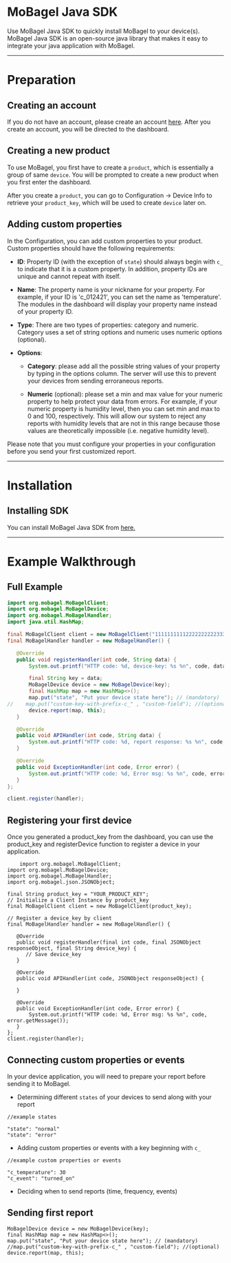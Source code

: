 # MoBagel Java SDK   
Use MoBagel Java SDK to quickly install MoBagel to your device(s). MoBagel Java SDK is an open-source java library that makes it easy to integrate your java application with MoBagel. 


---
# Preparation

## Creating an account
If you do not have an account, please create an account [here](https://app.mobagel.com/signup). After you create an account, you will be directed to the dashboard.

## Creating a new product  
To use MoBagel, you first have to create a `product`, which is essentially a group of same `device`. You will be prompted to create a new product when you first enter the dashboard.

After you create a `product`, you can go to Configuration -> Device Info to retrieve your `product_key`, which will be used to create `device` later on.

## Adding custom properties

In the Configuration, you can add custom properties to your product. Custom properties should have the following requirements:

* **ID**: Property ID (with the exception of `state`) should always begin with `c_` to indicate that it is a custom property. In addition, property IDs are unique and cannot repeat with itself.

* **Name**: The property name is your nickname for your property. For example, if your ID is 'c_012421', you can set the name as 'temperature'. The modules in the dashboard will display your property name instead of your property ID.

* **Type**: There are two types of properties: category and numeric. Category uses a set of string options and numeric uses numeric options (optional).

* **Options**:
    - **Category**: please add all the possible string values of your property by typing in the options column. The server will use this to prevent your devices from sending erroraneous reports.
    
    - **Numeric** (optional): please set a min and max value for your numeric property to help protect your data from errors. For example, if your numeric property is humidity level, then you can set min and max to 0 and 100, respectively. This will allow our system to reject any reports with humidity levels that are not in this range because those values are theoretically impossible (i.e. negative humidity level).

Please note that you must configure your properties in your configuration before you send your first customized report.


---
# Installation
## Installing SDK
You can install MoBagel Java SDK from [here.](https://github.com/MOBAGEL/mobagel-java-sdk/blob/master/mobagel-sdk.jar)

---
# Example Walkthrough
## Full Example
```java
import org.mobagel.MoBagelClient;
import org.mobagel.MoBagelDevice;
import org.mobagel.MoBagelHandler;
import java.util.HashMap;

final MoBagelClient client = new MoBagelClient("1111111111222222222233333333334444444444555555555566666666667777");
final MoBagelHandler handler = new MoBagelHandler() {

   @Override
   public void registerHandler(int code, String data) {
       System.out.printf("HTTP code: %d, device-key: %s %n", code, data);

       final String key = data;
       MoBagelDevice device = new MoBagelDevice(key);
       final HashMap map = new HashMap<>();
       map.put("state", "Put your device state here"); // (mandatory)
//    map.put("custom-key-with-prefix-c_" , "custom-field"); //(optional)
       device.report(map, this);
   }

   @Override
   public void APIHandler(int code, String data) {
       System.out.printf("HTTP code: %d, report response: %s %n", code, data);
   }

   @Override
   public void ExceptionHandler(int code, Error error) {
       System.out.printf("HTTP code: %d, Error msg: %s %n", code, error.getMessage());
   }
};

client.register(handler);
```

## Registering your first device

Once you generated a product_key from the dashboard, you can use the product_key and registerDevice function to register a device in your application.

```
    import org.mobagel.MoBagelClient;
import org.mobagel.MoBagelDevice;
import org.mobagel.MoBagelHandler;
import org.mobagel.json.JSONObject;

final String product_key = "YOUR_PRODUCT_KEY";
// Initialize a Client Instance by product_key
final MoBagelClient client = new MoBagelClient(product_key);

// Register a device_key by client
final MoBagelHandler handler = new MoBagelHandler() {

   @Override
   public void registerHandler(final int code, final JSONObject responseObject, final String device_key) {
      // Save device_key
   }

   @Override
   public void APIHandler(int code, JSONObject responseObject) {

   }

   @Override
   public void ExceptionHandler(int code, Error error) {
       System.out.printf("HTTP code: %d, Error msg: %s %n", code, error.getMessage());
   }
};
client.register(handler);

```

## Connecting custom properties or events

In your device application, you will need to prepare your report before sending it to MoBagel.  

* Determining different `states` of your devices to send along with your report

```
//example states

"state": "normal"
"state": "error"
```

* Adding custom properties or events with a key beginning with `c_`
    
```
//example custom properties or events

"c_temperature": 30
"c_event": "turned_on"
```

* Deciding when to send reports (time, frequency, events)

## Sending first report
```
MoBagelDevice device = new MoBagelDevice(key);
final HashMap map = new HashMap<>();
map.put("state", "Put your device state here"); // (mandatory)
//map.put("custom-key-with-prefix-c_" , "custom-field"); //(optional)
device.report(map, this);
```